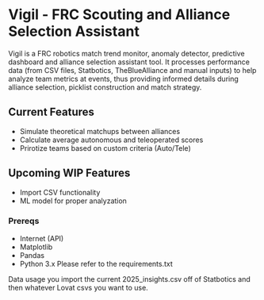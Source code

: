 # Vigil - FRC Scouting and Alliance Selection Assistant

Vigil is a FRC robotics match trend monitor, anomaly detector, predictive dashboard and alliance selection assistant tool. It processes performance data (from CSV files, Statbotics, TheBlueAlliance and manual inputs) to help analyze team metrics at events, thus providing informed details during alliance selection, picklist construction and match strategy.

## Current Features
- Simulate theoretical matchups between alliances
- Calculate average autonomous and teleoperated scores
- Prirotize teams based on custom criteria (Auto/Tele)

## Upcoming WIP Features
- Import CSV functionality
- ML model for proper analyzation

### Prereqs
- Internet (API)
- Matplotlib
- Pandas
- Python 3.x
Please refer to the requirements.txt


Data usage you import the current 2025_insights.csv off of Statbotics and then whatever Lovat csvs you want to use.
